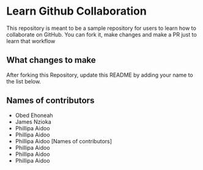 
# Learn Github Collaboration
This repository is meant to be a sample repository for users to learn how to collaborate on GitHub. You can fork it, make changes and make a PR just to learn that workflow

## What changes to make
After forking this Repository, update this README by adding your name to the list below.

## Names of contributors
- Obed Ehoneah
- James Nzioka
- Phillipa Aidoo
- Phillipa Aidoo
- Phillipa Aidoo
[Names of contributors]
- Phillipa Aidoo
- Phillipa Aidoo
- Phillipa Aidoo
